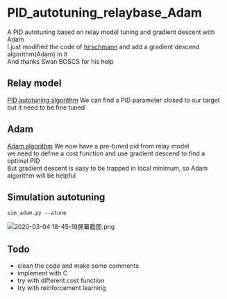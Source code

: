 # PID_autotuning_relaybase_Adam
A PID autotuning based on relay model tuning and gradient descent with Adam  
I just modified the code of [hirschmann](https://github.com/hirschmann/pid-autotune) and add a gradient descend algorithm(Adam) in it  
And thanks Swan BOSCS for his help  

## Relay model
[PID autotuning algorithm](http://brettbeauregard.com/blog/2012/01/arduino-pid-autotune-library/)
We can find a PID parameter closed to our target but it need to be fine tuned  

## Adam
[Adam algorithm](https://ruder.io/optimizing-gradient-descent/)
We now have a pre-tuned pid from relay model  
we need to define a cost function and use gradient descend to find a optimal PID  
But gradient descent is easy to be trapped in local minimum, so Adam algorithm will be helpful  


## Simulation autotuning

`sim_adam.py --atune`

![2020-03-04 18-45-19屏幕截图.png](https://i.loli.net/2020/03/05/PbHkSrEJB416gox.png)



## Todo
- clean the code and make some comments  
- implement with C  
- try with different cost function
- try with reinforcement learning
